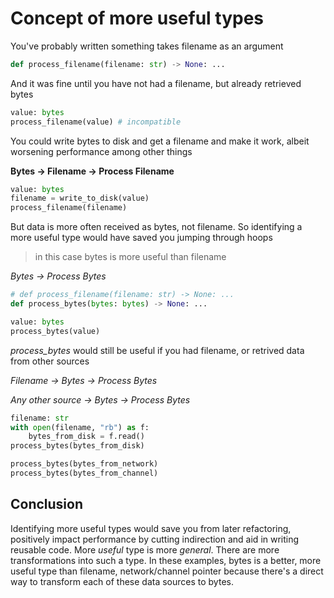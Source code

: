 # Concept of more useful types

You've probably written something takes filename as an argument

```python
def process_filename(filename: str) -> None: ...
```

And it was fine until you have not had a filename, but already retrieved bytes

```python
value: bytes
process_filename(value) # incompatible
```

You could write bytes to disk and get a filename and make it work, albeit worsening performance among other things

<!-- markdownlint-disable-next-line MD036 -->
**Bytes → Filename → Process Filename**

```python
value: bytes
filename = write_to_disk(value)
process_filename(filename)
```

But data is more often received as bytes, not filename. So identifying a more useful type would have saved you jumping through hoops
> in this case bytes is more useful than filename

<!-- markdownlint-disable-next-line MD036 -->
*Bytes → Process Bytes*

```python
# def process_filename(filename: str) -> None: ...
def process_bytes(bytes: bytes) -> None: ...

value: bytes
process_bytes(value)
```

*process_bytes* would still be useful if you had filename, or retrived data from other sources

<!-- markdownlint-disable-next-line MD036 -->
*Filename → Bytes → Process Bytes*

<!-- markdownlint-disable-next-line MD036 -->
*Any other source → Bytes → Process Bytes*

```python
filename: str
with open(filename, "rb") as f:
    bytes_from_disk = f.read()
process_bytes(bytes_from_disk)

process_bytes(bytes_from_network)
process_bytes(bytes_from_channel)
```

## Conclusion

Identifying more useful types would save you from later refactoring, positively impact performance by cutting indirection and aid in writing reusable code. More *useful* type is more *general*. There are more transformations into such a type. In these examples, bytes is a better, more useful type than filename, network/channel pointer because there's a direct way to transform each of these data sources to bytes.
